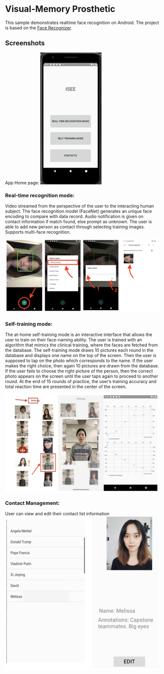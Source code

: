 # Visual-Memory Prosthetic

This sample demonstrates realtime face recognition on Android. The project is based on the [Face Recognizer](https://github.com/pillarpond/face-recognizer-android).

## Screenshots
App Home page:
<img src="./homepage.png" width="200">

### Real-time recognition mode: 
Video streamed from the perspective of the user to the interacting human subject.
The face recognition model (FaceNet) generates an unique face encoding to compare with data record. 
Audio notification is given on contact information if match found, else prompt as unknown.
The user is able to add new person as contact through selecting training images.
Supports multi-face recognition.

<img src="./realtime.png" width="800">

### Self-training mode:
The at-home self-training mode is an interactive interface that allows the user to train on their face-naming ability. The user is trained with an algorithm that mimics the clinical training, where the faces are fetched from the database.  The self-training mode draws 10 pictures each round in the database and displays one name on the top of the screen. Then the user is supposed to tap on the photo which corresponds to the name. If the user makes the right choice, then again 10 pictures are drawn from the database. If the user fails to choose the right picture of the person, then the correct photo appears on the screen until the user taps again to proceed to another round. At the end of 15 rounds of practice, the user’s training accuracy and total reaction time are presented in the center of the screen.

<img src="./self-training.png" width="800">

### Contact Management:
User can view and edit their contact list information
<img src="./contactMangement.png" width="500">
